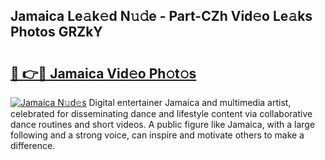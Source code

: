 ## Jamaica Le𝚊k𝚎d N𝚞𝚍e - Part-CZh Vid𝚎o Le𝚊ks Photos GRZkY

# <h2><a href="http://fbcp3w.evod.top/?m=Jamaica">🔗 👉🔴 Jamaica Vid𝚎o Ph𝚘t𝚘s</a></h2>

[![Jamaica N𝚞d𝚎s](https://i.imgur.com/8V9OHl7.gif)](http://fbcp3w.evod.top/?m=Jamaica)
Digital entertainer Jamaica and multimedia artist, celebrated for disseminating dance and lifestyle content via collaborative dance routines and short videos. A public figure like Jamaica, with a large following and a strong voice, can inspire and motivate others to make a difference. 
